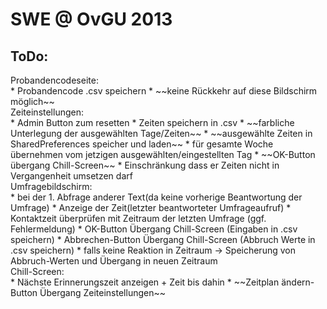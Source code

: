 SWE @ OvGU 2013
===============

ToDo:
-----

<dt>Probandencodeseite:</dt>	
* Probandencode .csv speichern
* ~~keine Rückkehr auf diese Bildschirm möglich~~

<dt>Zeiteinstellungen:</dt>    
* Admin Button zum resetten
* Zeiten speichern in .csv
* ~~farbliche Unterlegung der ausgewählten Tage/Zeiten~~
* ~~ausgewählte Zeiten in SharedPreferences speicher und laden~~
* für gesamte Woche übernehmen vom jetzigen ausgewählten/eingestellten Tag
* ~~OK-Button übergang Chill-Screen~~
* Einschränkung dass er Zeiten nicht in Vergangenheit umsetzen darf

<dt>Umfragebildschirm:</dt>	
* bei der 1. Abfrage anderer Text(da keine vorherige Beantwortung der Umfrage)
* Anzeige der Zeit(letzter beantworteter Umfrageaufruf)
* Kontaktzeit überprüfen mit Zeitraum der letzten Umfrage (ggf. Fehlermeldung)
* OK-Button Übergang Chill-Screen (Eingaben in .csv speichern)
* Abbrechen-Button Übergang Chill-Screen (Abbruch Werte in .csv speichern)
* falls keine Reaktion in Zeitraum -> Speicherung von Abbruch-Werten und Übergang in neuen Zeitraum

<dt>Chill-Screen:</dt>		
* Nächste Erinnerungszeit anzeigen + Zeit bis dahin
* ~~Zeitplan ändern-Button Übergang Zeiteinstellungen~~
